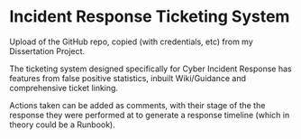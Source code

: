 # Incident Response Ticketing System

Upload of the GitHub repo, copied (with credentials, etc) from my Dissertation Project.

The ticketing system designed specifically for Cyber Incident Response has features from false positive statistics, inbuilt Wiki/Guidance and comprehensive ticket linking.

Actions taken can be added as comments, with their stage of the the response they were performed at to generate a response timeline (which in theory could be a Runbook).
